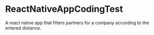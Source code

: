 # ReactNativeAppCodingTest
A react native app that filters partners for a company according to the entered distance.
